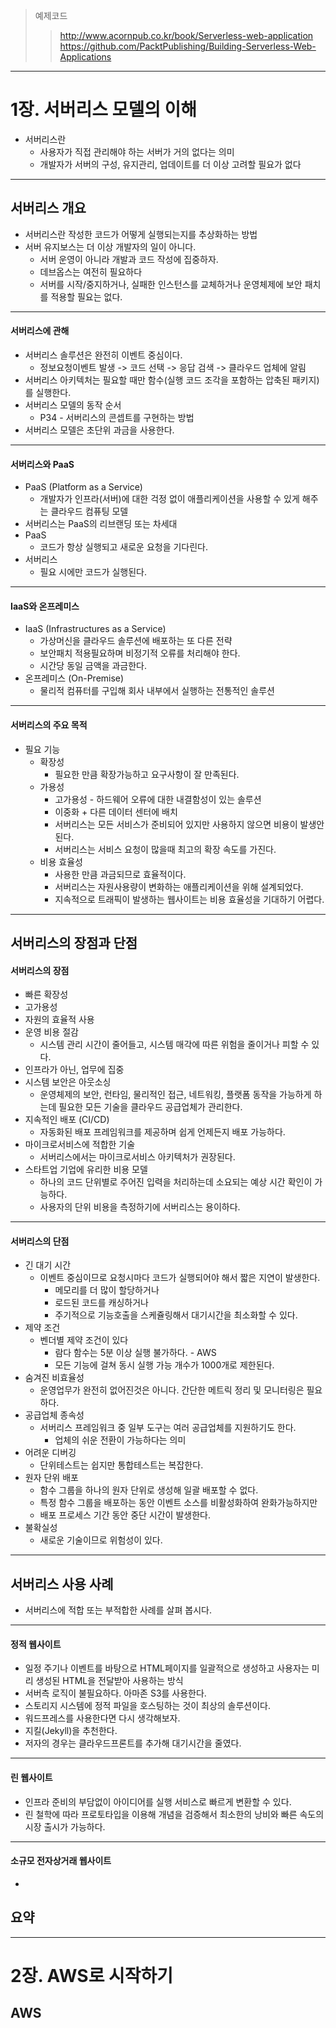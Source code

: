 > 예제코드
>> http://www.acornpub.co.kr/book/Serverless-web-application
https://github.com/PacktPublishing/Building-Serverless-Web-Applications
----

# 1장. 서버리스 모델의 이해
* 서버리스란
    * 사용자가 직접 관리해야 하는 서버가 거의 없다는 의미
    * 개발자가 서버의 구성, 유지관리, 업데이트를 더 이상 고려할 필요가 없다
----

## 서버리스 개요
* 서버리스란 작성한 코드가 어떻게 실행되는지를 추상화하는 방법
* 서버 유지보스는 더 이상 개발자의 일이 아니다.
    * 서버 운영이 아니라 개발과 코드 작성에 집중하자.
    * 데브옵스는 여전히 필요하다
    * 서버를 시작/중지하거나, 실패한 인스턴스를 교체하거나 운영체제에 보안 패치를 적용할 필요는 없다.
----

#### 서버리스에 관해
* 서버리스 솔루션은 완전히 이벤트 중심이다.
    * 정보요청이벤트 발생 -> 코드 선택 -> 응답 검색 -> 클라우드 업체에 알림
* 서버리스 아키텍처는 필요할 때만 함수(실행 코드 조각을 포함하는 압축된 패키지)를 실행한다.
* 서버리스 모델의 동작 순서
    * P34 - 서버리스의 콘셉트를 구현하는 방법
* 서버리스 모델은 초단위 과금을 사용한다.
----

#### 서버리스와 PaaS
* PaaS (Platform as a Service)
    * 개발자가 인프라(서버)에 대한 걱정 없이 애플리케이션을 사용할 수 있게 해주는 클라우드 컴퓨팅 모델
* 서버리스는 PaaS의 리브랜딩 또는 차세대
* PaaS
    * 코드가 항상 실행되고 새로운 요청을 기다린다.
* 서버리스
    * 필요 시에만 코드가 실행된다.
----

#### IaaS와 온프레미스
* IaaS (Infrastructures as a Service)
    * 가상머신을 클라우드 솔루션에 배포하는 또 다른 전략
    * 보안패치 적용필요하며 비정기적 오류를 처리해야 한다.
    * 시간당 동일 금액을 과금한다.
* 온프레미스 (On-Premise)
    * 물리적 컴퓨터를 구입해 회사 내부에서 실행하는 전통적인 솔루션
----

#### 서버리스의 주요 목적
* 필요 기능
    * 확장성
        * 필요한 만큼 확장가능하고 요구사항이 잘 만족된다.
    * 가용성
        * 고가용성 -  하드웨어 오류에 대한 내결함성이 있는 솔루션
        * 이중화 + 다른 데이터 센터에 배치
        * 서버리스는 모든 서비스가 준비되어 있지만 사용하지 않으면 비용이 발생안된다.
        * 서버리스는 서비스 요청이 많을때 최고의 확장 속도를 가진다.
    * 비용 효율성
        * 사용한 만큼 과금되므로 효율적이다.
        * 서버리스는 자원사용량이 변화하는 애플리케이션을 위해 설계되었다.
        * 지속적으로 트래픽이 발생하는 웹사이트는 비용 효율성을 기대하기 어렵다.
----

## 서버리스의 장점과 단점
#### 서버리스의 장점
* 빠른 확장성
* 고가용성
* 자원의 효율적 사용
* 운영 비용 절감
    * 시스템 관리 시간이 줄어들고, 시스템 매각에 따른 위험을 줄이거나 피할 수 있다.
* 인프라가 아닌, 업무에 집중
* 시스템 보안은 아웃소싱
    * 운영체제의 보안, 런타임, 물리적인 접근, 네트워킹, 플랫폼 동작을 가능하게 하는데 필요한 모든 기술을 클라우드 공급업체가 관리한다.
* 지속적인 배포 (CI/CD)
    * 자동화된 배포 프레임워크를 제공하며 쉽게 언제든지 배포 가능하다.
* 마이크로서비스에 적합한 기술
    * 서버리스에서는 마이크로서비스 아키텍처가 권장된다.
* 스타트업 기업에 유리한 비용 모델
    * 하나의 코드 단위별로 주어진 입력을 처리하는데 소요되는 예상 시간 확인이 가능하다.
    * 사용자의 단위 비용을 측정하기에 서버리스는 용이하다.
----

#### 서버리스의 단점
* 긴 대기 시간
    * 이벤트 중심이므로 요청시마다 코드가 실행되어야 해서 짧은 지연이 발생한다.
        * 메모리를 더 많이 할당하거나
        * 로드된 코드를 캐싱하거나
        * 주기적으로 기능호출을 스케쥴링해서 대기시간을 최소화할 수 있다.
* 제약 조건
    * 벤더별 제약 조건이 있다
        * 람다 함수는 5분 이상 실행 불가하다. - AWS
        * 모든 기능에 걸쳐 동시 실행 가능 개수가 1000개로 제한된다.
* 숨겨진 비효율성
    * 운영업무가 완전히 없어진것은 아니다. 간단한 메트릭 정리 및 모니터링은 필요하다.
* 공급업체 종속성
    * 서버리스 프레임워크 중 일부 도구는 여러 공급업체를 지원하기도 한다.
        * 업체의 쉬운 전환이 가능하다는 의미
* 어려운 디버깅
    * 단위테스트는 쉽지만 통합테스트는 복잡한다.
* 원자 단위 배포
    * 함수 그룹을 하나의 원자 단위로 생성해 일괄 배포할 수 없다.
    * 특정 함수 그룹을 배포하는 동안 이벤트 소스를 비활성화하여 완화가능하지만
    * 배포 프로세스 기간 동안 중단 시간이 발생한다.
* 불확실성
    * 새로운 기술이므로 위험성이 있다.
----

## 서버리스 사용 사례
* 서버리스에 적합 또는 부적합한 사례를 살펴 봅시다.
----

#### 정적 웹사이트
* 일정 주기나 이벤트를 바탕으로 HTML페이지를 일괄적으로 생성하고 사용자는 미리 생성된 HTML을 전달받아 사용하는 방식
* 서버측 로직이 불필요하다. 아마존 S3를 사용한다.
* 스토리지 시스템에 정적 파일을 호스팅하는 것이 최상의 솔루션이다.
* 워드프레스를 사용한다면 다시 생각해보자.
* 지킬(Jekyll)을 추천한다.
* 저자의 경우는 클라우드프론트를 추가해 대기시간을 줄였다.
----

#### 린 웹사이트
* 인프라 준비의 부담없이 아이디어를 실행 서비스로 빠르게 변환할 수 있다.
* 린 철학에 따라 프로토타입을 이용해 개념을 검증해서 최소한의 낭비와 빠른 속도의 시장 출시가 가능하다.
----

#### 소규모 전자상거래 웹사이트
* 

## 요약
----
# 2장. AWS로 시작하기
## AWS

